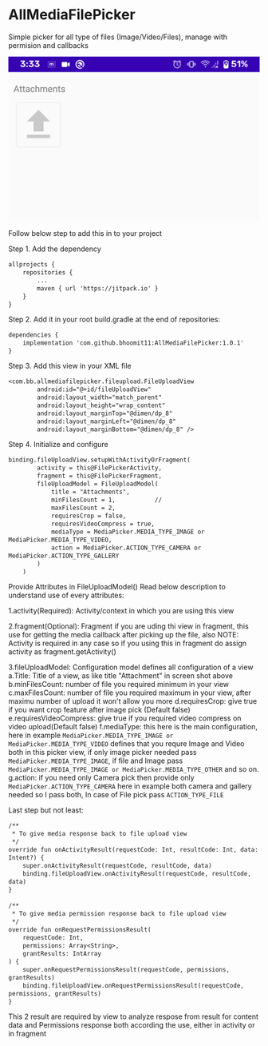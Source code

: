 # AllMediaFilePicker
Simple picker for all type of files (Image/Video/Files), manage with permision and callbacks

![alt text](https://raw.githubusercontent.com/bhoomit11/AllMediaFilePicker/master/images/ss.png)

Follow below step to add this in to your project

Step 1. Add the dependency

   	allprojects {
		repositories {
			...
			maven { url 'https://jitpack.io' }
		}
	}


Step 2. Add it in your root build.gradle at the end of repositories:

    dependencies {
    	implementation 'com.github.bhoomit11:AllMediaFilePicker:1.0.1'
    }
  

Step 3. Add this view in your XML file
    
    <com.bb.allmediafilepicker.fileupload.FileUploadView
            android:id="@+id/fileUploadView"
            android:layout_width="match_parent"
            android:layout_height="wrap_content"
            android:layout_marginTop="@dimen/dp_8"
            android:layout_marginLeft="@dimen/dp_8"
            android:layout_marginBottom="@dimen/dp_8" />

Step 4. Initialize and configure

    binding.fileUploadView.setupWithActivityOrFragment(
            activity = this@FilePickerActivity,
    	    fragment = this@FilePickerFragment,
            fileUploadModel = FileUploadModel(
                title = "Attachments",
                minFilesCount = 1,           //
                maxFilesCount = 2,
                requiresCrop = false,
                requiresVideoCompress = true,
                mediaType = MediaPicker.MEDIA_TYPE_IMAGE or MediaPicker.MEDIA_TYPE_VIDEO,
                action = MediaPicker.ACTION_TYPE_CAMERA or MediaPicker.ACTION_TYPE_GALLERY
            )
        )

Provide Attributes in FileUploadModel()
Read below description to understand use of every attributes:

1.activity(Required): Activity/context in which you are using this view

2.fragment(Optional): Fragment if you are uding thi view in fragment, this use for getting the media callback after picking up the file, also NOTE: Activity is required in any case so if you using this in fragment do assign activity as fragment.getActivity()

3.fileUploadModel: Configuration model defines all configuration of a view
  a.Title: Title of a view, as like title "Attachment" in screen shot above
  b.minFilesCount: number of file you required minimum in your view
  c.maxFilesCount: number of file you required maximum in your view, after maximu number of upload it won't allow you more
  d.requiresCrop: give true if you want crop feature after image pick (Default false)
  e.requiresVideoCompress: give true if you required video compress on video upload(Default false)
  f.mediaType: this here is the main configuration, here in example `MediaPicker.MEDIA_TYPE_IMAGE or MediaPicker.MEDIA_TYPE_VIDEO` defines that you requre Image and Video both in this picker view, if only image picker needed pass `MediaPicker.MEDIA_TYPE_IMAGE`, if file and Image pass `MediaPicker.MEDIA_TYPE_IMAGE or MediaPicker.MEDIA_TYPE_OTHER` and so on.
  g.action: if you need only Camera pick then provide only `MediaPicker.ACTION_TYPE_CAMERA` here in example both camera and gallery needed so I pass both, In case of File pick pass `ACTION_TYPE_FILE`
  
  
Last step but not least:

    /**
     * To give media response back to file upload view
     */
    override fun onActivityResult(requestCode: Int, resultCode: Int, data: Intent?) {
        super.onActivityResult(requestCode, resultCode, data)
        binding.fileUploadView.onActivityResult(requestCode, resultCode, data)
    }

    /**
     * To give media permission response back to file upload view
     */
    override fun onRequestPermissionsResult(
        requestCode: Int,
        permissions: Array<String>,
        grantResults: IntArray
    ) {
        super.onRequestPermissionsResult(requestCode, permissions, grantResults)
        binding.fileUploadView.onRequestPermissionsResult(requestCode, permissions, grantResults)
    }

This 2 result are required by view to analyze respose from result for content data and Permissions response both
according the use, either in activity or in fragment
